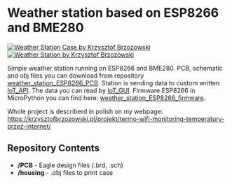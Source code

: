 # Weather station based on ESP8266 and BME280

[![Weather Station Case by Krzysztof Brzozowski](https://krzysztofbrzozowski.pl/media/2020/01/30/obudowa-3d-czujnik-temperatury-esp8266.jpg)](https://krzysztofbrzozowski.pl)
[![Weather Station by Krzysztof Brzozowski](https://krzysztofbrzozowski.pl/media/2020/01/18/czujnik-temperatury-wilgotnosci-cisnienia-BME280-ESP8266.jpg)](https://krzysztofbrzozowski.pl)

Simple weather station running on ESP8266 and BME280. PCB, schematic and obj files you can download from repository [weather_station_ESP8266_PCB](https://github.com/krzysztofbrzozowski/weather_station_ESP8266_PCB).
Station is sending data to custom written [IoT_API](https://github.com/krzysztofbrzozowski/IoT_API). The data you can read by [IoT_GUI](https://github.com/krzysztofbrzozowski/IoT_GUI).
Firmware ESP8266 in MicroPython you can find here: [weather_station_ESP8266_firmware](https://github.com/krzysztofbrzozowski/weather_station_ESP8266_firmware).

Whole project is describerd in polish on my webpage: https://krzysztofbrzozowski.pl/projekt/termo-wifi-monitoring-temperatury-przez-internet/

## Repository Contents

- **/PCB** - Eagle design files (.brd, .sch)
- **/housing** - .obj files to print case
